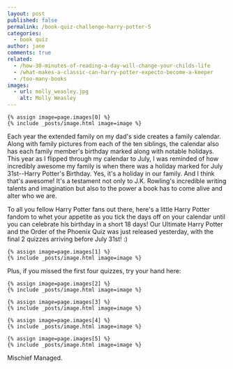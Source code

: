 ```yaml
---
layout: post
published: false
permalink: /book-quiz-challenge-harry-potter-5
categories:
  - book quiz
author: jane
comments: true
related:
  - /how-30-minutes-of-reading-a-day-will-change-your-childs-life
  - /what-makes-a-classic-can-harry-potter-expecto-become-a-keeper
  - /too-many-books
images:
  - url: molly_weasley.jpg
    alt: Molly Weasley
---
```

    {% assign image=page.images[0] %}
    {% include _posts/image.html image=image %}

Each year the extended family on my dad's side creates a family calendar. Along with family pictures from each of the ten siblings, the calendar also has each family member's birthday marked along with notable holidays. This year as I flipped through my calendar to July, I was reminded of how incredibly awesome my family is when there was a holiday marked for July 31st--Harry Potter's Birthday. Yes, it's a holiday in our family. And I think that's awesome! It's a testament not only to J.K. Rowling's incredible writing talents and imagination but also to the power a book has to come alive and alter who we are. 

To all you fellow Harry Potter fans out there, here's a little Harry Potter fandom to whet your appetite as you tick the days off on your calendar until you can celebrate his birthday in a short 18 days! Our Ultimate Harry Potter and the Order of the Phoenix Quiz was just released yesterday, with the final 2 quizzes arriving before July 31st! :)

    {% assign image=page.images[1] %}
    {% include _posts/image.html image=image %}

Plus, if you missed the first four quizzes, try your hand here:

    {% assign image=page.images[2] %}
    {% include _posts/image.html image=image %}
    
    {% assign image=page.images[3] %}
    {% include _posts/image.html image=image %}
    
    {% assign image=page.images[4] %}
    {% include _posts/image.html image=image %}
    
    {% assign image=page.images[5] %}
    {% include _posts/image.html image=image %}

Mischief Managed.
